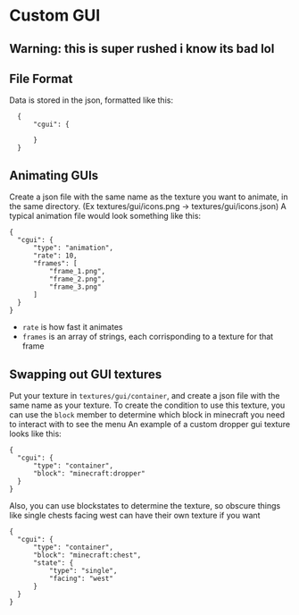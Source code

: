 # Custom GUI

## Warning: this is super rushed i know its bad lol

## File Format
  Data is stored in the json, formatted like this:
  ```
	{
		"cgui": {
	
		}
	}
  ```

## Animating GUIs
  Create a json file with the same name as the texture you want to animate, in the same directory. (Ex textures/gui/icons.png -> textures/gui/icons.json)
  A typical animation file would look something like this:
  ```
{
    "cgui": {
        "type": "animation",
        "rate": 10,
        "frames": [
            "frame_1.png",
            "frame_2.png",
            "frame_3.png"
        ]
    }
}
  ```
  - `rate` is how fast it animates
  - `frames` is an array of strings, each corrisponding to a texture for that frame

## Swapping out GUI textures
  Put your texture in `textures/gui/container`, and create a json file with the same name as your texture.
  To create the condition to use this texture, you can use the `block` member to determine which block in minecraft you need to interact with to see the menu
  An example of a custom dropper gui texture looks like this:
  ```
{
    "cgui": {
        "type": "container",
        "block": "minecraft:dropper"
    }
}
  ```

  Also, you can use blockstates to determine the texture, so obscure things like single chests facing west can have their own texture if you want
  ```
{
	"cgui": {
		"type": "container",
		"block": "minecraft:chest",
		"state": {
			"type": "single",
			"facing": "west"
		}
	}
  }
  ```
